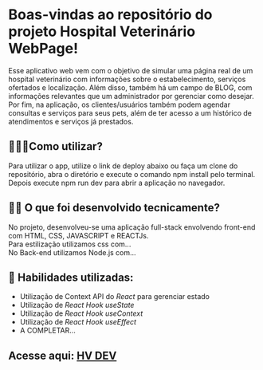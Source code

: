 # Boas-vindas ao repositório do projeto Hospital Veterinário WebPage!

Esse aplicativo web vem com o objetivo de simular uma página real de um hospital veterinário com informações sobre o estabelecimento, serviços ofertados e localização. Além disso, também há um campo de BLOG, com informações relevantes que um administrador por gerenciar como desejar. Por fim, na aplicação, os clientes/usuários também podem agendar consultas e serviços para seus pets, além de ter acesso a um histórico de atendimentos e serviços já prestados.

## 🤷🏽‍♀️Como utilizar?

Para utilizar o app, utilize o link de deploy abaixo ou faça um clone do repositório, abra o diretório e execute o comando npm install pelo terminal. Depois execute npm run dev para abrir a aplicação no navegador. 

 ## 👨‍💻 O que foi desenvolvido tecnicamente?

No projeto, desenvolveu-se uma aplicação full-stack envolvendo front-end com HTML, CSS, JAVASCRIPT e REACTJs.</br>
Para estilização utilizamos css com...</br>
No Back-end utilizamos Node.js com...</br>

## :memo: Habilidades utilizadas: 

- Utilização de Context API do _React_ para gerenciar estado
- Utilização de _React Hook useState_
- Utilização de _React Hook useContext_
- Utilização de _React Hook useEffect_
- A COMPLETAR...

## Acesse aqui: <a href="">HV DEV</a>
